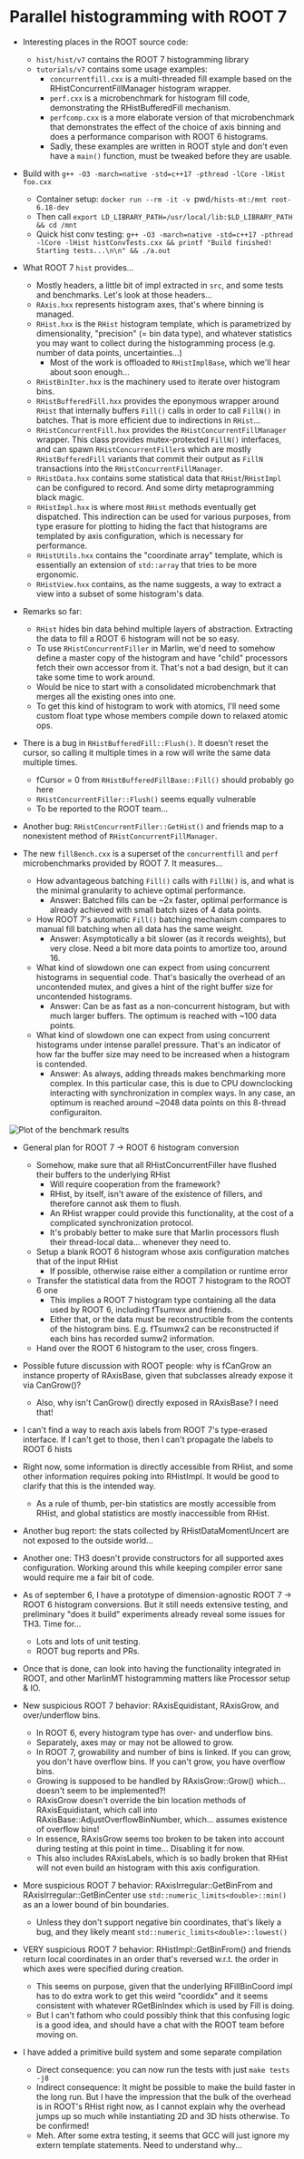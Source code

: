 # Parallel histogramming with ROOT 7

- Interesting places in the ROOT source code:
    * `hist/hist/v7` contains the ROOT 7 histogramming library
    * `tutorials/v7` contains some usage examples:
        - `concurrentfill.cxx` is a multi-threaded fill example based on the
          RHistConcurrentFillManager histogram wrapper.
        - `perf.cxx` is a microbenchmark for histogram fill code, demonstrating
          the RHistBufferedFill mechanism.
        - `perfcomp.cxx` is a more elaborate version of that microbenchmark that
          demonstrates the effect of the choice of axis binning and does a
          performance comparison with ROOT 6 histograms.
        - Sadly, these examples are written in ROOT style and don't even have
          a `main()` function, must be tweaked before they are usable.

- Build with `g++ -O3 -march=native -std=c++17 -pthread -lCore -lHist foo.cxx`
    * Container setup: `docker run --rm -it -v `pwd`/hists-mt:/mnt root-6.18-dev`
    * Then call `export LD_LIBRARY_PATH=/usr/local/lib:$LD_LIBRARY_PATH && cd /mnt`
    * Quick hist conv testing: `g++ -O3 -march=native -std=c++17 -pthread -lCore -lHist histConvTests.cxx && printf "Build finished! Starting tests...\n\n" && ./a.out`

- What ROOT 7 `hist` provides...
    * Mostly headers, a little bit of impl extracted in `src`, and some tests
      and benchmarks. Let's look at those headers...
    * `RAxis.hxx` represents histogram axes, that's where binning is managed.
    * `RHist.hxx` is the `RHist` histogram template, which is parametrized by
      dimensionality, "precision" (= bin data type), and whatever statistics you
      may want to collect during the histogramming process (e.g. number of data
      points, uncertainties...)
        - Most of the work is offloaded to `RHistImplBase`, which we'll hear
          about soon enough...
    * `RHistBinIter.hxx` is the machinery used to iterate over histogram bins.
    * `RHistBufferedFill.hxx` provides the eponymous wrapper around `RHist` that
      internally buffers `Fill()` calls in order to call `FillN()` in batches.
      That is more efficient due to indirections in `RHist`...
    * `RHistConcurrentFill.hxx` provides the `RHistConcurrentFillManager`
      wrapper. This class provides mutex-protexted `FillN()` interfaces, and
      can spawn `RHistConcurrentFiller`s which are mostly `RHistBufferedFill`
      variants that commit their output as `FillN` transactions into the
      `RHistConcurrentFillManager`.
    * `RHistData.hxx` contains some statistical data that `RHist`/`RHistImpl`
      can be configured to record. And some dirty metaprogramming black magic.
    * `RHistImpl.hxx` is where most `RHist` methods eventually get dispatched.
      This indirection can be used for various purposes, from type erasure for
      plotting to hiding the fact that histograms are templated by axis
      configuration, which is necessary for performance.
    * `RHistUtils.hxx` contains the "coordinate array" template, which is
      essentially an extension of `std::array` that tries to be more ergonomic.
    * `RHistView.hxx` contains, as the name suggests, a way to extract a view
      into a subset of some histogram's data.

- Remarks so far:
    * `RHist` hides bin data behind multiple layers of abstraction. Extracting
      the data to fill a ROOT 6 histogram will not be so easy.
    * To use `RHistConcurrentFiller` in Marlin, we'd need to somehow define a
      master copy of the histogram and have "child" processors fetch their own
      accessor from it. That's not a bad design, but it can take some time to
      work around.
    * Would be nice to start with a consolidated microbenchmark that merges all
      the existing ones into one.
    * To get this kind of histogram to work with atomics, I'll need some custom
      float type whose members compile down to relaxed atomic ops.

- There is a bug in `RHistBufferedFill::Flush()`. It doesn't reset the cursor,
  so calling it multiple times in a row will write the same data multiple times.
    * fCursor = 0 from `RHistBufferedFillBase::Fill()` should probably go here
    * `RHistConcurrentFiller::Flush()` seems equally vulnerable
    * To be reported to the ROOT team...

- Another bug: `RHistConcurrentFiller::GetHist()` and friends map to a
  nonexistent method of `RHistConcurrentFillManager`.

- The new `fillBench.cxx` is a superset of the `concurrentfill` and `perf`
  microbenchmarks provided by ROOT 7. It measures...
    * How advantageous batching `Fill()` calls with `FillN()` is, and what is
      the minimal granularity to achieve optimal performance.
        - Answer: Batched fills can be ~2x faster, optimal performance is
          already achieved with small batch sizes of 4 data points.
    * How ROOT 7's automatic `Fill()` batching mechanism compares to manual fill
      batching when all data has the same weight.
        - Answer: Asymptotically a bit slower (as it records weights), but very
          close. Need a bit more data points to amortize too, around 16.
    * What kind of slowdown one can expect from using concurrent histograms in
      sequential code. That's basically the overhead of an uncontended mutex,
      and gives a hint of the right buffer size for uncontended histograms.
        - Answer: Can be as fast as a non-concurrent histogram, but with much
          larger buffers. The optimum is reached with ~100 data points.
    * What kind of slowdown one can expect from using concurrent histograms
      under intense parallel pressure. That's an indicator of how far the buffer
      size may need to be increased when a histogram is contended.
        - Answer: As always, adding threads makes benchmarking more complex. In
          this particular case, this is due to CPU downclocking interacting with
          synchronization in complex ways. In any case, an optimum is reached
          around ~2048 data points on this 8-thread configuraiton.

![Plot of the benchmark results](./FillBenchResults.png)

- General plan for ROOT 7 -> ROOT 6 histogram conversion
    * Somehow, make sure that all RHistConcurrentFiller have flushed their
      buffers to the underlying RHist
        - Will require cooperation from the framework?
        - RHist, by itself, isn't aware of the existence of fillers, and
          therefore cannot ask them to flush.
        - An RHist wrapper could provide this functionality, at the cost of a
          complicated synchronization protocol.
        - It's probably better to make sure that Marlin processors flush their
          thread-local data... whenever they need to.
    * Setup a blank ROOT 6 histogram whose axis configuration matches that of
      the input RHist
        - If possible, otherwise raise either a compilation or runtime error
    * Transfer the statistical data from the ROOT 7 histogram to the ROOT 6 one
        - This implies a ROOT 7 histogram type containing all the data used by
          ROOT 6, including fTsumwx and friends.
        - Either that, or the data must be reconstructible from the contents of
          the histogram bins. E.g. fTsumwx2 can be reconstructed if each bins
          has recorded sumw2 information.
    * Hand over the ROOT 6 histogram to the user, cross fingers.

- Possible future discussion with ROOT people: why is fCanGrow an instance
  property of RAxisBase, given that subclasses already expose it via CanGrow()?
    * Also, why isn't CanGrow() directly exposed in RAxisBase? I need that!

- I can't find a way to reach axis labels from ROOT 7's type-erased interface.
  If I can't get to those, then I can't propagate the labels to ROOT 6 hists

- Right now, some information is directly accessible from RHist, and some other
  information requires poking into RHistImpl. It would be good to clarify that
  this is the intended way.
    * As a rule of thumb, per-bin statistics are mostly accessible from RHist,
      and global statistics are mostly inaccessible from RHist.

- Another bug report: the stats collected by RHistDataMomentUncert are not
  exposed to the outside world...

- Another one: TH3 doesn't provide constructors for all supported axes
  configuration. Working around this while keeping compiler error sane would
  require me a fair bit of code.

- As of september 6, I have a prototype of dimension-agnostic ROOT 7 -> ROOT 6
  histogram conversions. But it still needs extensive testing, and preliminary
  "does it build" experiments already reveal some issues for TH3. Time for...
    * Lots and lots of unit testing.
    * ROOT bug reports and PRs.

- Once that is done, can look into having the functionality integrated in ROOT,
  and other MarlinMT histogramming matters like Processor setup & IO.

- New suspicious ROOT 7 behavior: RAxisEquidistant, RAxisGrow, and
  over/underflow bins.
    * In ROOT 6, every histogram type has over- and underflow bins.
    * Separately, axes may or may not be allowed to grow.
    * In ROOT 7, growability and number of bins is linked. If you can grow, you
      don't have overflow bins. If you can't grow, you have overflow bins.
    * Growing is supposed to be handled by RAxisGrow::Grow() which... doesn't
      seem to be implemented?!
    * RAxisGrow doesn't override the bin location methods of RAxisEquidistant,
      which call into RAxisBase::AdjustOverflowBinNumber, which... assumes
      existence of overflow bins!
    * In essence, RAxisGrow seems too broken to be taken into account during
      testing at this point in time... Disabling it for now.
    * This also includes RAxisLabels, which is so badly broken that RHist will
      not even build an histogram with this axis configuration.

- More suspicious ROOT 7 behavior: RAxisIrregular::GetBinFrom and
  RAxisIrregular::GetBinCenter use `std::numeric_limits<double>::min()` as an
  a lower bound of bin boundaries.
    * Unless they don't support negative bin coordinates, that's likely a bug,
      and they likely meant `std::numeric_limits<double>::lowest()`

- VERY suspicious ROOT 7 behavior: RHistImpl::GetBinFrom() and friends return
  local coordinates in an order that's reversed w.r.t. the order in which axes
  were specified during creation.
    * This seems on purpose, given that the underlying RFillBinCoord impl has to
      do extra work to get this weird "coordidx" and it seems consistent with
      whatever RGetBinIndex which is used by Fill is doing.
    * But I can't fathom who could possibly think that this confusing logic is
      a good idea, and should have a chat with the ROOT team before moving on.

- I have added a primitive build system and some separate compilation
    * Direct consequence: you can now run the tests with just `make tests -j8`
    * Indirect consequence: It might be possible to make the build faster in
      the long run. But I have the impression that the bulk of the overhead is
      in ROOT's RHist right now, as I cannot explain why the overhead jumps up
      so much while instantiating 2D and 3D hists otherwise. To be confirmed!
    * Meh. After some extra testing, it seems that GCC will just ignore my
      extern template statements. Need to understand why...
